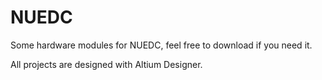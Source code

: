 # NUEDC

Some hardware modules for NUEDC, feel free to download if you need it.

All projects are designed with Altium Designer.
